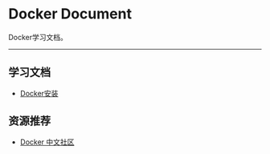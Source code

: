 # Docker Document
Docker学习文档。

---

## 学习文档
- [Docker安装](Docker安装/)

## 资源推荐
- [Docker 中文社区](http://www.docker.org.cn/)